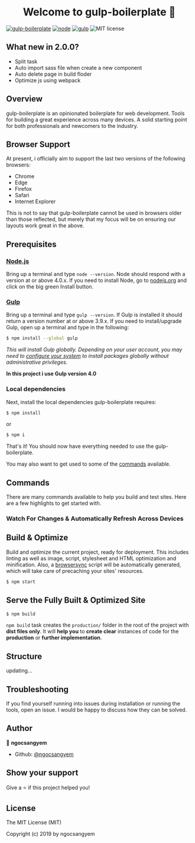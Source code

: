 <h1 align="center">Welcome to gulp-boilerplate 👋</h1>

[![gulp-boilerplate](https://img.shields.io/badge/version-2.0.0-orange.svg?cacheSeconds=2592000)](https://github.com/ngocsangyem/HTML-Build-Tool)
[![node](https://img.shields.io/badge/node-%3E%3D10.x.x-green.svg)](https://nodejs.org/en/)
[![gulp](https://img.shields.io/badge/gulp-4.0.0-red.svg)](https://gulpjs.com/)
![MIT license](https://img.shields.io/github/license/ngocsangyem/HTML-Build-Tool.svg)

## What new in 2.0.0?

- Split task
- Auto import sass file when create a new component
- Auto delete page in build floder
- Optimize js using webpack

## Overview

gulp-boilerplate is an opinionated boilerplate for web development. Tools for building a great experience across many devices. A solid starting point for both professionals and newcomers to the industry.

## Browser Support

At present, i officially aim to support the last two versions of the following browsers:

* Chrome
* Edge
* Firefox
* Safari
* Internet Explorer

This is not to say that gulp-boilerplate cannot be used in browsers older than those reflected, but merely that my focus will be on ensuring our layouts work great in the above.

## Prerequisites

### [Node.js](https://nodejs.org)

Bring up a terminal and type `node --version`.
Node should respond with a version at or above 4.0.x.
If you need to install Node, go to [nodejs.org](https://nodejs.org) and click on the big green Install button.

### [Gulp](http://gulpjs.com)

Bring up a terminal and type `gulp --version`.
If Gulp is installed it should return a version number at or above 3.9.x.
If you need to install/upgrade Gulp, open up a terminal and type in the following:

```sh
$ npm install --global gulp
```

*This will install Gulp globally. Depending on your user account, you may need to [configure your system](https://github.com/sindresorhus/guides/blob/master/npm-global-without-sudo.md) to install packages globally without administrative privileges.*

**In this project i use Gulp version 4.0**

### Local dependencies

Next, install the local dependencies gulp-boilerplate requires:

```sh
$ npm install
```
or
```sh
$ npm i
```
That's it! You should now have everything needed to use the gulp-boilerplate.

You may also want to get used to some of the [commands](#commands) available.

## Commands

There are many commands available to help you build and test sites. Here are a few highlights to get started with.

### Watch For Changes & Automatically Refresh Across Devices

## Build & Optimize


Build and optimize the current project, ready for deployment.
This includes linting as well as image, script, stylesheet and HTML optimization and minification.
Also, a [browsersync](https://browsersync.io/)
script will be automatically generated, which will take care of precaching your sites' resources.


```sh
$ npm start
```

## Serve the Fully Built & Optimized Site

```sh
$ npm build
```

`npm build` task creates the `production/` folder in the root of the project with **dist files only**. It will **help you** to **create clear** instances of code for the **production** or **further implementation**.

## Structure
updating...

## Troubleshooting
If you find yourself running into issues during installation or running the tools,  open an issue. I would be happy to discuss how they can be solved.

## Author

👤 **ngocsangyem**

* Github: [@ngocsangyem](https://github.com/ngocsangyem)

## Show your support

Give a ⭐️ if this project helped you!

## License

The MIT License (MIT)

Copyright (c) 2019 by ngocsangyem
